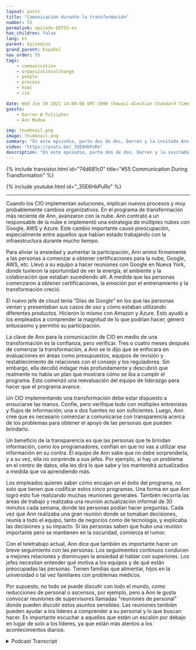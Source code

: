 ```yaml
---
layout: posts
title: "Comunicación durante la transformación"
number: 55
permalink: episode-EDT55-es
has_children: false
lang: es
parent: Episodios
grand_parent: Español
nav_order: 55
tags:
    - communication
    - organizationalchange
    - people
    - process
    - hsbc
    - cio

date: Wed Jun 30 2021 14:00:00 GMT-1000 (Hawaii-Aleutian Standard Time)
guests:
    - Darren W Pulsipher
    - Ann Madea

img: thumbnail.png
image: thumbnail.png
summary: "En este episodio, parte dos de dos, Darren y la invitada Ann Madea, ex CIO de HSBC, hablan sobre la comunicación durante la transformación organizacional. Cuando los CIO implementan soluciones, involucran nuevos procesos y, muy probablemente, cambios organizacionales. En el programa de transformación más reciente de Ann, avanzaron con la nube. Ann contrató a un jefe de nube e implementó una estrategia de nube múltiple con Google, AWS y Azure. Este cambio importante causó preocupación, especialmente entre aquellos que llevaban mucho tiempo trabajando con la infraestructura."
video: "https://youtu.be/_35E6HkPuRo"
description: "En este episodio, parte dos de dos, Darren y la invitada Ann Madea, ex CIO de HSBC, hablan sobre la comunicación durante la transformación organizacional. Cuando los CIO implementan soluciones, involucran nuevos procesos y, muy probablemente, cambios organizacionales. En el programa de transformación más reciente de Ann, avanzaron con la nube. Ann contrató a un jefe de nube e implementó una estrategia de nube múltiple con Google, AWS y Azure. Este cambio importante causó preocupación, especialmente entre aquellos que llevaban mucho tiempo trabajando con la infraestructura."
---
```


<div>
{% include transistor.html id="74d681c0" title="#55 Communication During Transformation" %}

{% include youtube.html id="_35E6HkPuRo" %}
</div>

---

Cuando los CIO implementan soluciones, implican nuevos procesos y muy probablemente cambios organizativos. En el programa de transformación más reciente de Ann, avanzaron con la nube. Ann contrató a un responsable de la nube e implementó una estrategia de múltiples nubes con Google, AWS y Azure. Este cambio importante causó preocupación, especialmente entre aquellos que habían estado trabajando con la infraestructura durante mucho tiempo.

Para aliviar la ansiedad y aumentar la participación, Ann animó firmemente a las personas a comenzar a obtener certificaciones para la nube, Google, AWS, etc. Llevó a su equipo a hacer reuniones con Google en Nueva York, donde tuvieron la oportunidad de ver la energía, el ambiente y la colaboración que estaban sucediendo allí. A medida que las personas comenzaron a obtener certificaciones, la emoción por el entrenamiento y la transformación creció.

El nuevo jefe de cloud tenía "Días de Google" en los que las personas venían y presentaban sus casos de uso y cómo estaban utilizando diferentes productos. Hicieron lo mismo con Amazon y Azure. Esto ayudó a los empleados a comprender la magnitud de lo que podrían hacer, generó entusiasmo y permitió su participación.

La clave de Ann para la comunicación de CIO en medio de una transformación es la confianza, pero verificar. Tres o cuatro meses después de comenzar la transformación, a Ann se le dijo que se enfocara en evaluaciones en áreas como presupuestos, equipos de revisión y restablecimiento de relaciones con el consejo y los reguladores. Sin embargo, ella decidió indagar más profundamente y descubrió que realmente no había un plan que mostrara cómo se iba a cumplir el programa. Esto comenzó una reevaluación del equipo de liderazgo para hacer que el programa avance.

Un CIO implementando una transformación debe estar dispuesto a ensuciarse las manos. Confíe, pero verifique todo con múltiples entrevistas y flujos de información; una o dos fuentes no son suficientes. Luego, Ann cree que es necesario comenzar a comunicarse con transparencia acerca de los problemas para obtener el apoyo de las personas que pueden brindarlo.

Un beneficio de la transparencia es que las personas que te brindan información, como los programadores, confían en que no vas a utilizar esa información en su contra. El equipo de Ann sabe que no debe sorprenderla, y a su vez, ella no sorprende a sus jefes. Por ejemplo, si hay un problema en el centro de datos, ella les dirá lo que sabe y los mantendrá actualizados a medida que va aprendiendo más.

Los empleados quieren saber cómo encajan en el éxito del programa, no solo que tienen que codificar estos cinco programas. Una forma en que Ann logró esto fue realizando muchas reuniones generales. También recorría las áreas de trabajo y realizaba una reunión actualización informal de 30 minutos cada semana, donde las personas podían hacer preguntas. Cada vez que Ann realizaba una gran reunión donde se tomaban decisiones, reunía a todo el equipo, tanto de negocios como de tecnología, y explicaba las decisiones y su impacto. Si las personas saben que hubo una reunión importante pero se mantienen en la oscuridad, comienza el rumor.

Con el teletrabajo actual, Ann dice que también es importante hacer un breve seguimiento con las personas. Los seguimientos continuos conducen a mejores relaciones y disminuyen la ansiedad al hablar con superiores. Los jefes necesitan entender qué motiva a los equipos y de qué están preocupadas las personas. Tienen familias que alimentar, hijos en la universidad o tal vez familiares con problemas médicos.

Por supuesto, no todo se puede discutir con todo el mundo, como reducciones de personal o ascensos, por ejemplo, pero a Ann le gusta convocar reuniones de supervisores llamadas "reuniones de personal" donde pueden discutir estos asuntos sensibles. Las reuniones también pueden ayudar a los líderes a comprender a su personal y lo que buscan hacer. Es importante escuchar a aquellos que están un escalón por debajo en lugar de solo a los líderes, ya que están más atentos a los acontecimientos diarios.



<details>
<summary> Podcast Transcript </summary>

<p></p>

</details>
